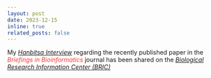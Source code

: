 ```yaml
---
layout: post
date: 2023-12-15
inline: true
related_posts: false
---
```


My <a href="https://www.ibric.org/s.do?ovlRZSpKQk"><i>Hanbitsa Interview</i></a> regarding the recently published paper in the <span style="color: #FF3636;"><i>Briefings in Bioinformatics</i></span> journal has been shared on the <a href="https://www.ibric.org/s.do?ovlRZSpKQk"><i>Biological Research Information Center (BRIC)</i></a>